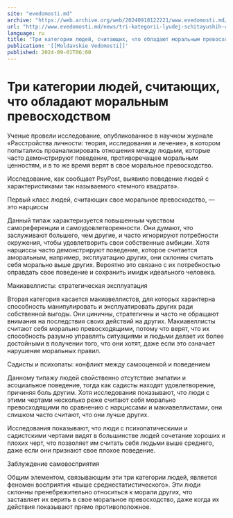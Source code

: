 ```yaml
---
site: "evedomosti.md"
archive: "https://web.archive.org/web/20240918122221/www.evedomosti.md/news/tri-kategorii-lyudej-schitayushih-chto-obladayut-moralnym-pr"
url: "http://www.evedomosti.md/news/tri-kategorii-lyudej-schitayushih-chto-obladayut-moralnym-pr"
language: ru
title: "Три категории людей, считающих, что обладают моральным превосходством"
publication: '[[Moldavskie Vedomosti]]'
published: 2024-09-01T06:00
---
```


# Три категории людей, считающих, что обладают моральным превосходством

Ученые провели исследование, опубликованное в научном журнале «Расстройства личности: теория, исследования и лечение», в котором попытались проанализировать отношения между людьми, которые часто демонстрируют поведение, противоречащее моральным ценностям, и в то же время верят в свое моральное превосходство.

Исследование, как сообщает PsyPost, выявило поведение людей с характеристиками так называемого «темного квадрата».

Первый класс людей, считающих свое моральное превосходство, — это нарциссы

Данный типаж характеризуется повышенным чувством самореференции и самоудовлетворенности. Они думают, что заслуживают большего, чем другие, и часто игнорируют потребности окружения, чтобы удовлетворить свои собственные амбиции. Хотя нарциссы часто демонстрируют поведение, которое считается аморальным, например, эксплуатацию других, они склонны считать себя морально выше других. Вероятно это связано с их потребностью оправдать свое поведение и сохранить имидж идеального человека.

Макиавеллисты: стратегическая эксплуатация

Вторая категория касается макиавеллистов, для которых характерна способность манипулировать и эксплуатировать других ради собственной выгоды. Они циничны, стратегичны и часто не обращают внимания на последствия своих действий на других. Макиавеллисты считают себя морально превосходящими, потому что верят, что их способность разумно управлять ситуациями и людьми делает их более достойными в получении того, что они хотят, даже если это означает нарушение моральных правил.

Садисты и психопаты: конфликт между самооценкой и поведением

Данному типажу людей свойственно отсутствие эмпатии и асоциальное поведение, тогда как садисты находят удовлетворение, причиняя боль другим. Хотя исследования показывают, что люди с этими чертами несколько реже считают себя морально превосходящими по сравнению с нарциссами и макиавеллистами, они слишком часто считают, что они лучше других.

Исследования показывают, что люди с психопатическими и садистскими чертами видят в большинстве людей сочетание хороших и плохих черт, что позволяет им считать себя людьми выше среднего, даже если они признают свое плохое поведение.

Заблуждение самовосприятия

Общим элементом, связывающим эти три категории людей, является феномен восприятия «выше среднестатистического». Эти люди склонны пренебрежительно относиться к морали других, что заставляет их верить в свое моральное превосходство, даже когда их действия показывают прямо противоположное. 